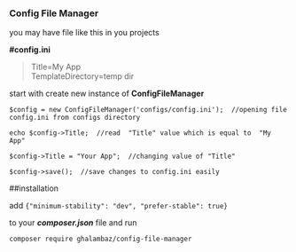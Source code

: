 ### Config File Manager
you may have file like this in you projects  

**#config.ini**

 >Title=My App  
 >TemplateDirectory=temp dir  
 
 
start with create new instance of **ConfigFileManager**

    $config = new ConfigFileManager('configs/config.ini');  //opening file config.ini from configs directory  
         
    echo $config->Title;  //read  "Title" value which is equal to  "My App"  
       
    $config->Title = "Your App";  //changing value of "Title"  
      
    $config->save();  //save changes to config.ini easily

##installation

add 
`
{"minimum-stability": "dev",
"prefer-stable": true}
`
 
to your 
__*composer.json*__ file and run

`composer require ghalambaz/config-file-manager `